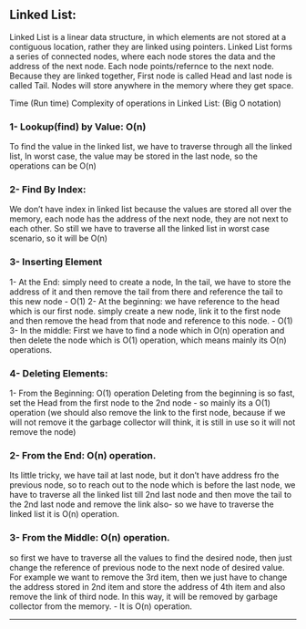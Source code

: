 
## Linked List:

Linked List is a linear data structure, in which elements are not stored at a contiguous location, rather they are linked using pointers. 
Linked List forms a series of connected nodes, where each node stores the data and the address of the next node. Each node points/refernce to the next node. Because they are linked together, First node is called Head and last node is called Tail.
Nodes will store anywhere in the memory where they get space.


Time (Run time) Complexity of operations in Linked List: (Big O notation)

### 1- Lookup(find) by Value: O(n)
To find the value in the linked list, we have to traverse through all the linked list, In worst case, the value may be stored in the last node, so the operations can be O(n)

### 2- Find By Index:
We don’t have index in linked list because the values are stored all over the memory, each node has the address of the next node, they are not next to each other. So still we have to traverse all the linked list in worst case scenario, so it will be O(n)

### 3- Inserting Element 
1- At the End:  simply need to create a node, In the tail, we have to store the address of it and then remove the tail from there and reference the tail to this new node - O(1)
2- At the beginning: we have reference to the head which is our first node.  simply create a new node, link it to the first node and then remove the head from that node and reference to this node. - O(1)
3- In the middle: First we have to find a node which in O(n) operation and then delete the node which is O(1) operation, which means mainly its O(n) operations.

### 4- Deleting Elements:
1- From the Beginning: O(1) operation
  Deleting from the beginning is so fast, set the Head from the first node to the 2nd node - so mainly its a O(1) operation (we should also remove the link to the first node, because if we will not remove it the garbage collector will think, it is still in use so it will not remove the node)

### 2- From the End: O(n) operation.
 Its little tricky, we have tail at last node, but it don’t have address fro the previous node, so to reach out to the node which is before the last node, we have to traverse all the linked list till 2nd last node and then move the tail to the 2nd last node and remove the link also- so we have to traverse the linked list it is O(n) operation.

### 3- From the Middle: O(n) operation.
  so first we have to traverse all the values to find the desired node, then just change the reference of previous node to the next node of desired value. For example we want to remove the 3rd item, then we just have to change the address stored in 2nd item and store the address of 4th item and also remove the link of third node. In this way, it will be removed by garbage collector from the memory. - It is O(n) operation.

  - - - - - - - - - - - - - - - - 
